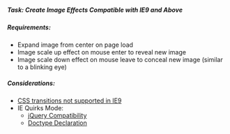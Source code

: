 ##### Task: Create Image Effects Compatible with IE9 and Above

##### Requirements:
* Expand image from center on page load
* Image scale up effect on mouse enter to reveal new image
* Image scale down effect on mouse leave to conceal new image (similar to a blinking eye)

##### Considerations:
* [CSS transitions not supported in IE9](http://stackoverflow.com/questions/25581081/does-ie9-support-transition-css3-effects)
* IE Quirks Mode:
  * [jQuery Compatibility](http://jwcooney.com/2011/12/05/internet-explorer-compatibility-mode-breaks-jquery/)
  * [Doctype Declaration](http://stackoverflow.com/questions/6529728/html5-doctype-putting-ie9-into-quirks-mode)
